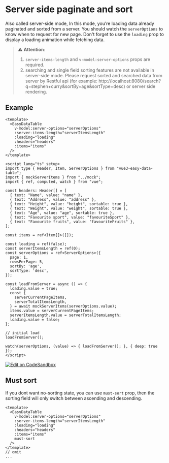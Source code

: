 # Server side paginate and sort
Also called server-side mode, In this mode, you’re loading data already paginated and sorted from a server. You should watch the `serverOptions` to know when to request for new page. Don't forget to use the `loading` prop to display a loading animation while fetching data.

> :warning: **Attention**:
> 1. `server-items-length` and `v-model:server-options` props are required.
> 2. searching and single field sorting features are not available in server-side mode. Please request sorted and searched data from server by Restful api (for example: http://localhost:8080/search?q=stephen+curry&sortBy=age&sortType=desc) or server side rendering.

## Example

```vue
<template>
  <EasyDataTable
    v-model:server-options="serverOptions"
    :server-items-length="serverItemsLength"
    :loading="loading"
    :headers="headers"
    :items="items"
  />
</template>

<script lang="ts" setup>
import type { Header, Item, ServerOptions } from "vue3-easy-data-table";
import { mockServerItems } from "../mock";
import { ref, computed, watch } from "vue";

const headers: Header[] = [
  { text: "Name", value: "name" },
  { text: "Address", value: "address" },
  { text: "Height", value: "height", sortable: true },
  { text: "Weight", value: "weight", sortable: true },
  { text: "Age", value: "age", sortable: true },
  { text: "Favourite sport", value: "favouriteSport" },
  { text: "Favourite fruits", value: "favouriteFruits" },
];

const items = ref<Item[]>([]);

const loading = ref(false);
const serverItemsLength = ref(0);
const serverOptions = ref<ServerOptions>({
  page: 1,
  rowsPerPage: 5,
  sortBy: 'age',
  sortType: 'desc',
});

const loadFromServer = async () => {
  loading.value = true;
  const {
    serverCurrentPageItems,
    serverTotalItemsLength,
  } = await mockServerItems(serverOptions.value);
  items.value = serverCurrentPageItems;
  serverItemsLength.value = serverTotalItemsLength;
  loading.value = false;
};

// initial load
loadFromServer();

watch(serverOptions, (value) => { loadFromServer(); }, { deep: true });
</script>
```

[![Edit on CodeSandbox](https://codesandbox.io/static/img/play-codesandbox.svg)](https://codesandbox.io/s/server-side-paginate-and-sort-mif1nr?file=/src/App.vue)

<ServerSidePaginateAndSort/>

## Must sort

If you dont want no-sorting state, you can use `must-sort` prop, then the sorting field will only switch between ascending and descending.

```vue
<template>
  <EasyDataTable
    v-model:server-options="serverOptions"
    :server-items-length="serverItemsLength"
    :loading="loading"
    :headers="headers"
    :items="items"
    must-sort
  />
</template>
// omit
...
```
<ServerMustSort/>




